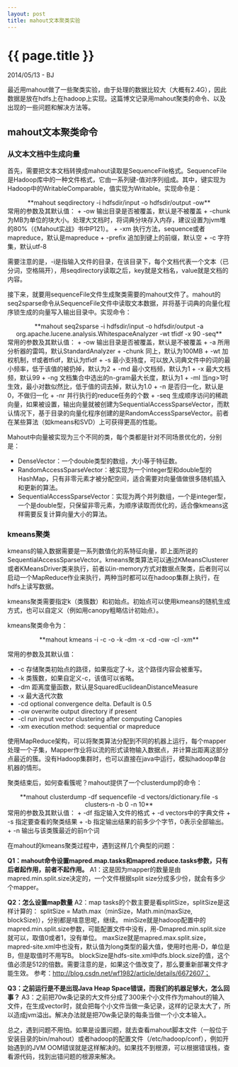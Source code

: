 ```yaml
---
layout: post
title: mahout文本聚类实验
---
```


{{ page.title }}
================

<p class="meta">2014/05/13 - BJ</p>

最近用mahout做了一些聚类实验，由于处理的数据比较大（大概有2.4G），因此数据是放在hdfs上在hadoop上实现。这篇博文记录用mahout聚类的命令、以及出现的一些问题和解决方法等。

## mahout文本聚类命令

### 从文本文档中生成向量

首先，需要把文本文档转换成mahout读取是SequenceFile格式。SequenceFile是Hadoop库中的一种文件格式，它由一系列键-值对序列组成。其中，键实现为Hadoop中的WritableComparable，值实现为Writable。实现命令是：
<center>**mahout seqdirectory -i hdfsdir/input -o hdfsdir/output -ow**</center>
常用的参数及其默认值：
+ -ow 输出目录是否被覆盖，默认是不被覆盖
+ -chunk 为MB为单位的块大小。处理大文档时，将词典分块存入内存，建议设置为jvm堆的80%（《Mahout实战》书中P121）。
+ -xm 执行方法，sequence或者mapreduce，默认是mapreduce
+ -prefix 追加到键上的前缀，默认空
+ -c 字符集，默认utf-8

需要注意的是，-i是指输入文件的目录，在该目录下，每个文档代表一个文本（已分词，空格隔开），用seqdirectory读取之后，key就是文档名，value就是文档的内容。

接下来，就要用sequenceFile文件生成聚类需要的mahout文件了。mahout的seq2sparse命令从SequenceFile文件中读取文本数据，并将基于词典的向量化程序锁生成的向量写入输出目录中。实现命令：
<center>**mahout seq2sparse -i hdfsdir/input -o hdfsdir/output -a org.apache.lucene.analysis.WhitespaceAnalyzer -wt tfidf  -x 90 -seq**</center>
常用的参数及其默认值：
+ -ow 输出目录是否被覆盖，默认是不被覆盖
+ -a 所用分析器的雷鸣，默认StandardAnalyzer
+ -chunk 同上，默认为100MB
+ -wt 加权机制，tf或者tfidf，默认为tfidf
+ -s 最小支持度，可以放入词典文件中的词的最小频率，低于该值的被扔掉，默认为2
+ -md 最小文档频，默认为1
+ -x 最大文档频，默认99
+ -ng 文档集合中选出的n-gram最大长度，默认为1
+ -ml 当ng>1时生效，最小对数似然比，低于值的词去掉，默认为1.0
+ -n 是否归一化，默认是0，不做归一化
+ -nr 并行执行的reduce任务的个数
+ -seq 生成顺序访问的稀疏向量，如果被设置，输出向量就被创建为SequentialAccessSparseVector，而默认情况下，基于目录的向量化程序创建的是RandomAccessSparseVector。前者在某些算法（如kmeans和SVD）上可获得更高的性能。

Mahout中向量被实现为三个不同的类，每个类都是针对不同场景优化的，分别是：
+ DenseVector：一个double类型的数组，大小等于特征数。
+ RandomAccessSparseVector：被实现为一个integer型和double型的HashMap，只有非零元素才被分配空间，适合需要对向量值做很多随机插入和更新的算法。
+ SequentialAccessSparseVector：实现为两个并列数组，一个是integer型，一个是double型，只保留非零元素，为顺序读取而优化的，适合像kmeans这样需要反复计算向量大小的算法。

### kmeans聚类

kmeans的输入数据需要是一系列数值化的系特征向量，即上面所说的SequentialAccessSparseVector。kmeans聚类算法可以通过KMeansClusterer或者KMeansDriver类来执行，前者以in-memory方式对数据点聚类，后者则可以启动一个MapReduce作业来执行，两种当时都可以在hadoop集群上执行，在hdfs上读写数据。

kmeans聚类需要指定k（类簇数）和初始点。初始点可以使用kmeans的随机生成方式，也可以自定义（例如用canopy粗略估计初始点）。

kmeans聚类命令为：
<center>**mahout kmeans -i -c -o -k -dm -x -cd -ow -cl -xm**</center>

常用的参数及其默认值：
+ -c 存储聚类初始点的路径，如果指定了-k，这个路径内容会被重写。
+ -k 类簇数，如果自定义-c，该值可以省略。
+ -dm 距离度量函数，默认是SquaredEuclideanDistanceMeasure
+ -x 最大迭代次数
+ -cd optional convergence delta. Default is 0.5
+ -ow overwrite output directory if present
+ -cl run input vector clustering after computing Canopies
+ -xm execution method: sequential or mapreduce

使用MapReduce架构，可以将聚类算法分配到不同的机器上运行，每个mapper处理一个子集，Mapper作业将以流的形式读物输入数据点，并计算出距离这部分点最近的簇。没有Hadoop集群时，也可以直接在java中运行，模拟hadoop单台机器的情形。

聚类结束后，如何查看簇呢？mahout提供了一个clusterdump的命令：
<center>**mahout clusterdump -df sequencefile -d vectors/dictionary.file -s clusters-n -b 0 -n 10**</center>
常用的参数及其默认值：
+ -df 指定输入文件的格式
+ -d vectors中的字典文件
+ -s 指定要查看的聚类结果
+ -b 指定输出结果的前多少个字节，0表示全部输出。
+ -n 输出与该类簇最近的前n个词

在mahout的kmeans聚类过程中，遇到这样几个典型的问题：

**Q1：mahout命令设置mapred.map.tasks和mapred.reduce.tasks参数，只有后者起作用，前者不起作用。**
A1：这是因为mapper的数量是由mapred.min.split.size决定的，一个文件根据split size分成多少份，就会有多少个mapper。

**Q2：怎么设置map数量**
A2：map tasks的个数主要是看splitSize，splitSize是这样计算的：
      splitSize = Math.max（minSize，Math.min(maxSize, blockSize)），分别都是啥意思呢，继续。
      minSize就是hadoop配置中的mapred.min.split.size参数，可能配置文件中没有，用-Dmapred.min.split.size就可以，取值0或者1，没有单位。
      maxSize就是mapred.max.split.size，mapred-site.xml中也没有，默认值为long类型的最大值，使用时也用-D，单位是B，但是取值时不用写B。
      blockSize是hdfs-site.xml中dfs.block.size的值，这个值必须是512的倍数。需要注意的是，如果这个值改变了，那么要重新部署文件才能生效。
      参考：http://blog.csdn.net/wf1982/article/details/6672607；

**Q3：之前运行是不是出现Java Heap Space错误，而我们的机器足够大，怎么回事？**
A3：之前把70w条记录的大文件分成了300来个小文件作为mahout的输入文件，在生成vector时，就会把每个小文件当做一条记录，这样的记录太大了，所以造成jvm溢出。解决办法就是把70w条记录的每条当做一个小文本输入。

总之，遇到问题不用怕。如果是设置问题，就去查看mahout脚本文件（一般位于安装目录的bin/mahout）或者hadoop的配置文件（/etc/hadoop/conf），例如开始遇到的JVM OOM错误就是这样解决的。如果找不到根源，可以根据错误栈，查看源代码，找到出错问题的根源来解决。

